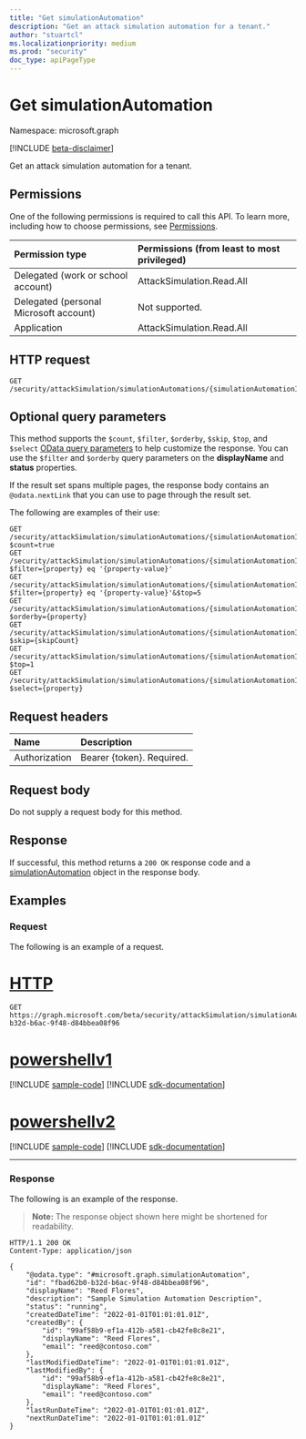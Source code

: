 ```yaml
---
title: "Get simulationAutomation"
description: "Get an attack simulation automation for a tenant."
author: "stuartcl"
ms.localizationpriority: medium
ms.prod: "security"
doc_type: apiPageType
---
```


# Get simulationAutomation
Namespace: microsoft.graph

[!INCLUDE [beta-disclaimer](../../includes/beta-disclaimer.md)]

Get an attack simulation automation for a tenant.

## Permissions
One of the following permissions is required to call this API. To learn more, including how to choose permissions, see [Permissions](/graph/permissions-reference).

| Permission type                        | Permissions (from least to most privileged) |
|:---------------------------------------|:--------------------------------------------|
| Delegated (work or school account)     | AttackSimulation.Read.All                   |
| Delegated (personal Microsoft account) | Not supported.                              |
| Application                            | AttackSimulation.Read.All                   |

## HTTP request

<!-- {
  "blockType": "ignored"
}
-->
``` http
GET /security/attackSimulation/simulationAutomations/{simulationAutomationId}
```

## Optional query parameters
This method supports the `$count`, `$filter`, `$orderby`, `$skip`, `$top`, and `$select` [OData query parameters](/graph/query-parameters) to help customize the response. You can use the `$filter` and `$orderby` query parameters on the **displayName** and **status** properties.

If the result set spans multiple pages, the response body contains an `@odata.nextLink` that you can use to page through the result set.

The following are examples of their use:

<!-- {
  "blockType": "ignored"
}
-->
``` http
GET /security/attackSimulation/simulationAutomations/{simulationAutomationId}?$count=true
GET /security/attackSimulation/simulationAutomations/{simulationAutomationId}?$filter={property} eq '{property-value}'
GET /security/attackSimulation/simulationAutomations/{simulationAutomationId}?$filter={property} eq '{property-value}'&$top=5
GET /security/attackSimulation/simulationAutomations/{simulationAutomationId}?$orderby={property}
GET /security/attackSimulation/simulationAutomations/{simulationAutomationId}?$skip={skipCount}
GET /security/attackSimulation/simulationAutomations/{simulationAutomationId}?$top=1
GET /security/attackSimulation/simulationAutomations/{simulationAutomationId}?$select={property}
```

## Request headers
|Name|Description|
|:---|:---|
|Authorization|Bearer {token}. Required.|

## Request body
Do not supply a request body for this method.

## Response

If successful, this method returns a `200 OK` response code and a [simulationAutomation](../resources/simulationautomation.md) object in the response body.

## Examples

### Request

The following is an example of a request.


# [HTTP](#tab/http)
<!-- {
  "blockType": "request",
  "name": "get_simulationautomation"
}
-->
``` http
GET https://graph.microsoft.com/beta/security/attackSimulation/simulationAutomations/fbad62b0-b32d-b6ac-9f48-d84bbea08f96
```

# [powershellv1](#tab/powershellv1)
[!INCLUDE [sample-code](../includes/snippets/powershellv1/get-simulationautomation-powershellv1-snippets.md)]
[!INCLUDE [sdk-documentation](../includes/snippets/snippets-sdk-documentation-link.md)]

# [powershellv2](#tab/powershellv2)
[!INCLUDE [sample-code](../includes/snippets/powershellv2/get-simulationautomation-powershellv2-snippets.md)]
[!INCLUDE [sdk-documentation](../includes/snippets/snippets-sdk-documentation-link.md)]

---


### Response

The following is an example of the response.

>**Note:** The response object shown here might be shortened for readability.
<!-- {
  "blockType": "response",
  "truncated": true,
  "@odata.type": "microsoft.graph.simulationAutomation"
}
-->
``` http
HTTP/1.1 200 OK
Content-Type: application/json

{
    "@odata.type": "#microsoft.graph.simulationAutomation",
    "id": "fbad62b0-b32d-b6ac-9f48-d84bbea08f96",
    "displayName": "Reed Flores",
    "description": "Sample Simulation Automation Description",
    "status": "running",
    "createdDateTime": "2022-01-01T01:01:01.01Z",
    "createdBy": {
        "id": "99af58b9-ef1a-412b-a581-cb42fe8c8e21",
        "displayName": "Reed Flores",
        "email": "reed@contoso.com"
    },
    "lastModifiedDateTime": "2022-01-01T01:01:01.01Z",
    "lastModifiedBy": {
        "id": "99af58b9-ef1a-412b-a581-cb42fe8c8e21",
        "displayName": "Reed Flores",
        "email": "reed@contoso.com"
    },
    "lastRunDateTime": "2022-01-01T01:01:01.01Z",
    "nextRunDateTime": "2022-01-01T01:01:01.01Z"
}
```

